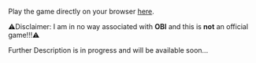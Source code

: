 Play the game directly on your browser <a href="https://j20a05n.github.io/Beaver-Runner_WebGL-Build/">here</a>.


⚠️Disclaimer: I am in no way associated with <b>OBI</b> and this is <b>not</b> an official game!!!⚠️



Further Description is in progress and will be available soon...
